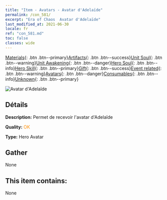```yaml
---
title: "Item - Avatars - Avatar d'Adelaïde"
permalink: /con_581/
excerpt: "Era of Chaos  Avatar d'Adelaïde"
last_modified_at: 2021-06-30
locale: fr
ref: "con_581.md"
toc: false
classes: wide
---
```

 [Materials](/ItemsFR/){: .btn .btn--primary}[Artifacts](/ItemsFR/Artifacts/){: .btn .btn--success}[Unit Soul](/ItemsFR/UnitSoul/){: .btn .btn--warning}[Unit Awakening](/ItemsFR/UnitAwakening/){: .btn .btn--danger}[Hero Soul](/ItemsFR/HeroSoul/){: .btn .btn--info}[Hero Skill](/ItemsFR/HeroSkill/){: .btn .btn--primary}[Gift](/ItemsFR/Gift/){: .btn .btn--success}[Event related](/ItemsFR/Events/){: .btn .btn--warning}[Avatars](/ItemsFR/Avatars/){: .btn .btn--danger}[Consumables](/ItemsFR/Consumables/){: .btn .btn--info}[Unknown](/ItemsFR/Unknown/){: .btn .btn--primary}

 ![Avatar d'Adelaïde](/images/h/h_Adelaide1.jpg)

## Détails
 **Description:** Permet de recevoir l'avatar d'Adelaïde

 **Quality:** <span style="color: #FF8C00">OK</span>

 **Type:** Hero Avatar

## Gather

  None

## This item contains:

  None


